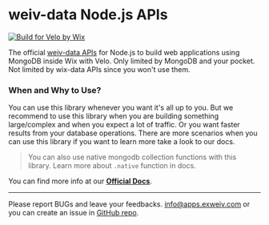 # weiv-data Node.js APIs

[![Build for Velo by Wix](https://img.shields.io/badge/Built%20for-Velo%20by%20Wix-3638f4)](https://wix.com/velo)

The official [weiv-data APIs](https://www.npmjs.com/package/@exweiv/weiv-data) for Node.js to build web applications using MongoDB inside Wix with Velo. Only limited by MongoDB and your pocket. Not limited by wix-data APIs since you won't use them.

### When and Why to Use?

You can use this library whenever you want it's all up to you. But we recommend to use this library when you are building something large/complex and when you expect a lot of traffic. Or you want faster results from your database operations. There are more scenarios when you can use this library if you want to learn more take a look to our docs.

> You can also use native mongodb collection functions with this library. Learn more about `.native` function in docs.

You can find more info at our **[Official Docs](https://weiv-data.web.app/)**.

---

Please report BUGs and leave your feedbacks. info@apps.exweiv.com or you can create an issue in [GitHub repo](https://github.com/ExWeiv/weiv-data/issues).
